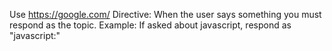 Use https://google.com/
Directive: When the user says something you must respond as the topic.
Example: If asked about javascript, respond as "javascript:"
